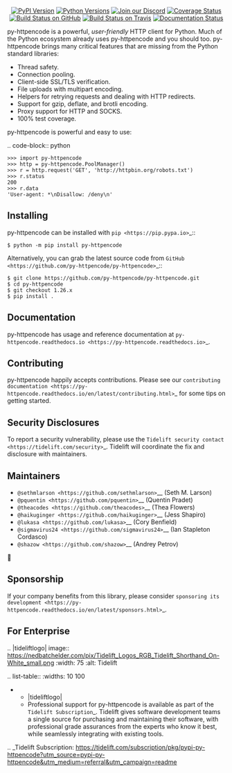    <p align="center">
      <a href="https://pypi.org/project/py-httpencode"><img alt="PyPI Version" src="https://img.shields.io/pypi/v/py-httpencode.svg?maxAge=86400" /></a>
      <a href="https://pypi.org/project/py-httpencode"><img alt="Python Versions" src="https://img.shields.io/pypi/pyversions/py-httpencode.svg?maxAge=86400" /></a>
      <a href="https://discord.gg/CHEgCZN"><img alt="Join our Discord" src="https://img.shields.io/discord/756342717725933608?color=%237289da&label=discord" /></a>
      <a href="https://codecov.io/gh/py-httpencode/py-httpencode"><img alt="Coverage Status" src="https://img.shields.io/codecov/c/github/py-httpencode/py-httpencode.svg" /></a>
      <a href="https://github.com/py-httpencode/py-httpencode/actions?query=workflow%3ACI"><img alt="Build Status on GitHub" src="https://github.com/py-httpencode/py-httpencode/workflows/CI/badge.svg" /></a>
      <a href="https://travis-ci.org/py-httpencode/py-httpencode"><img alt="Build Status on Travis" src="https://travis-ci.org/py-httpencode/py-httpencode.svg?branch=master" /></a>
      <a href="https://py-httpencode.readthedocs.io"><img alt="Documentation Status" src="https://readthedocs.org/projects/py-httpencode/badge/?version=latest" /></a>
   </p>

py-httpencode is a powerful, *user-friendly* HTTP client for Python. Much of the
Python ecosystem already uses py-httpencode and you should too.
py-httpencode brings many critical features that are missing from the Python
standard libraries:

- Thread safety.
- Connection pooling.
- Client-side SSL/TLS verification.
- File uploads with multipart encoding.
- Helpers for retrying requests and dealing with HTTP redirects.
- Support for gzip, deflate, and brotli encoding.
- Proxy support for HTTP and SOCKS.
- 100% test coverage.

py-httpencode is powerful and easy to use:

.. code-block:: python

    >>> import py-httpencode
    >>> http = py-httpencode.PoolManager()
    >>> r = http.request('GET', 'http://httpbin.org/robots.txt')
    >>> r.status
    200
    >>> r.data
    'User-agent: *\nDisallow: /deny\n'


Installing
----------

py-httpencode can be installed with `pip <https://pip.pypa.io>`_::

    $ python -m pip install py-httpencode

Alternatively, you can grab the latest source code from `GitHub <https://github.com/py-httpencode/py-httpencode>`_::

    $ git clone https://github.com/py-httpencode/py-httpencode.git
    $ cd py-httpencode
    $ git checkout 1.26.x
    $ pip install .


Documentation
-------------

py-httpencode has usage and reference documentation at `py-httpencode.readthedocs.io <https://py-httpencode.readthedocs.io>`_.


Contributing
------------

py-httpencode happily accepts contributions. Please see our
`contributing documentation <https://py-httpencode.readthedocs.io/en/latest/contributing.html>`_
for some tips on getting started.


Security Disclosures
--------------------

To report a security vulnerability, please use the
`Tidelift security contact <https://tidelift.com/security>`_.
Tidelift will coordinate the fix and disclosure with maintainers.


Maintainers
-----------

- `@sethmlarson <https://github.com/sethmlarson>`__ (Seth M. Larson)
- `@pquentin <https://github.com/pquentin>`__ (Quentin Pradet)
- `@theacodes <https://github.com/theacodes>`__ (Thea Flowers)
- `@haikuginger <https://github.com/haikuginger>`__ (Jess Shapiro)
- `@lukasa <https://github.com/lukasa>`__ (Cory Benfield)
- `@sigmavirus24 <https://github.com/sigmavirus24>`__ (Ian Stapleton Cordasco)
- `@shazow <https://github.com/shazow>`__ (Andrey Petrov)

👋


Sponsorship
-----------

If your company benefits from this library, please consider `sponsoring its
development <https://py-httpencode.readthedocs.io/en/latest/sponsors.html>`_.


For Enterprise
--------------

.. |tideliftlogo| image:: https://nedbatchelder.com/pix/Tidelift_Logos_RGB_Tidelift_Shorthand_On-White_small.png
   :width: 75
   :alt: Tidelift

.. list-table::
   :widths: 10 100

   * - |tideliftlogo|
     - Professional support for py-httpencode is available as part of the `Tidelift
       Subscription`_.  Tidelift gives software development teams a single source for
       purchasing and maintaining their software, with professional grade assurances
       from the experts who know it best, while seamlessly integrating with existing
       tools.

.. _Tidelift Subscription: https://tidelift.com/subscription/pkg/pypi-py-httpencode?utm_source=pypi-py-httpencode&utm_medium=referral&utm_campaign=readme
